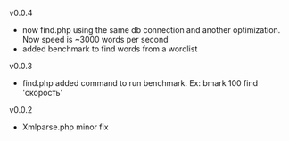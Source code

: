 v0.0.4
- now find.php using the same db connection and another optimization.
Now speed is ~3000 words per second
- added benchmark to find words from a wordlist

v0.0.3
- find.php added command to run benchmark.
Ex: bmark 100 find 'скорость'

v0.0.2
- Xmlparse.php minor fix
